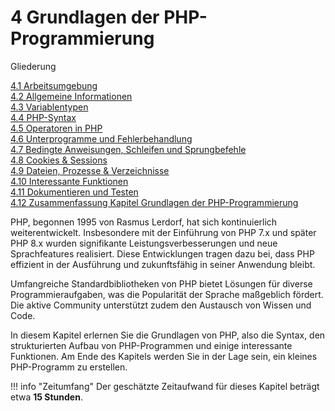 # 4 Grundlagen der PHP-Programmierung

Gliederung

[4.1 Arbeitsumgebung](4.1Arbeitsumgebung.md)<br>
[4.2 Allgemeine Informationen](4.2AllgemeineInformationen.md)<br>
[4.3 Variablentypen](4.3Variablentypen.md)<br>
[4.4 PHP-Syntax](4.4PHPSyntax.md)<br>
[4.5 Operatoren in PHP](4.5OperatoreninPHP.md)<br>
[4.6 Unterprogramme und Fehlerbehandlung](4.6UnterprogrammeundFehlerbehandlung.md)<br>
[4.7 Bedingte Anweisungen, Schleifen und Sprungbefehle](4.7Anweisungen.md)<br>
[4.8 Cookies & Sessions](4.8CookiesundSessions.md)<br>
[4.9 Dateien, Prozesse & Verzeichnisse](4.9Dateien.md)<br>
[4.10 Interessante Funktionen](4.10InteressanteFunktionen.md)<br>
[4.11 Dokumentieren und Testen](4.11DokumentierenundTesten.md)<br>
[4.12 Zusammenfassung Kapitel Grundlagen der PHP-Programmierung](4.12ZusammenfassungKapitelGrundlagenderPHP-Programmierung.md)


PHP, begonnen 1995 von Rasmus Lerdorf, hat sich kontinuierlich weiterentwickelt. Insbesondere mit der Einführung von PHP 7.x und später PHP 8.x wurden signifikante Leistungsverbesserungen und neue Sprachfeatures realisiert. Diese Entwicklungen tragen dazu bei, dass PHP effizient in der Ausführung und zukunftsfähig in seiner Anwendung bleibt.

Umfangreiche Standardbibliotheken von PHP bietet Lösungen für diverse Programmieraufgaben, was die Popularität der Sprache maßgeblich fördert. Die aktive Community unterstützt zudem den Austausch von Wissen und Code.

In diesem Kapitel erlernen Sie die Grundlagen von PHP, also die Syntax, den strukturierten Aufbau von PHP-Programmen und einige interessante Funktionen. Am Ende des Kapitels werden Sie in der Lage sein, ein kleines PHP-Programm zu erstellen. 

!!! info "Zeitumfang"
    Der geschätzte Zeitaufwand für dieses Kapitel beträgt etwa **15 Stunden**.


